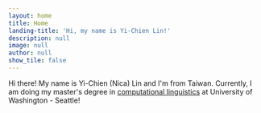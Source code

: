 ```yaml
---
layout: home
title: Home
landing-title: 'Hi, my name is Yi-Chien Lin!'
description: null
image: null
author: null
show_tile: false
---
```


Hi there! My name is Yi-Chien (Nica) Lin and I'm from Taiwan. Currently, I am doing my master's degree in <a href="https://www.compling.uw.edu/">computational linguistics</a> at University of Washington - Seattle!
